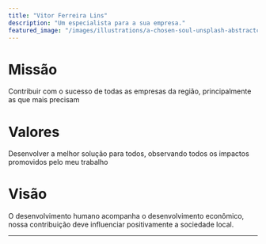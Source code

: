 ```yaml
---
title: "Vitor Ferreira Lins"
description: "Um especialista para a sua empresa."
featured_image: "/images/illustrations/a-chosen-soul-unsplash-abstractcyan1.jpg"
---
```



# Missão

Contribuir com o sucesso de todas as empresas da região, principalmente as que mais precisam

# Valores

Desenvolver a melhor solução para todos, observando todos os impactos promovidos pelo meu trabalho

# Visão 

O desenvolvimento humano acompanha o desenvolvimento econômico, nossa contribuição deve influenciar positivamente a sociedade local.

---

